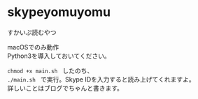 # skypeyomuyomu
すかいぷ読むやつ

macOSでのみ動作  
Python3を導入しておいてください。  
  
`chmod +x main.sh`  
したのち、  
`./main.sh`  
で実行。Skype IDを入力すると読み上げてくれますよ。  
詳しいことはブログでちゃんと書きます。 
